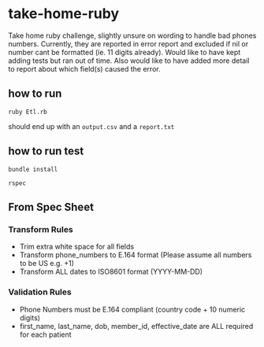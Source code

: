 # take-home-ruby
Take home ruby challenge, slightly unsure on wording to handle bad phones numbers.
Currently, they are reported in error report and excluded if nil or number cant be formatted (ie. 11 digits already).
Would like to have kept adding tests but ran out of time.
Also would like to have added more detail to report about which field(s) caused the error.


## how to run

`ruby Etl.rb`

should end up with an `output.csv` and a `report.txt`

## how to run test

`bundle install`

`rspec`


## From Spec Sheet

### Transform Rules

- Trim extra white space for all fields
- Transform phone_numbers to E.164 format (Please assume all numbers to be US e.g. +1)
- Transform ALL dates to ISO8601 format (YYYY-MM-DD)

### Validation Rules

- Phone Numbers must be E.164 compliant (country code + 10 numeric digits)
- first_name, last_name, dob, member_id, effective_date are ALL required for each patient
